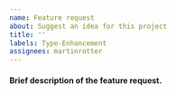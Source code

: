 ```yaml
---
name: Feature request
about: Suggest an idea for this project
title: ''
labels: Type-Enhancement
assignees: martinrotter
---
```

#### Brief description of the feature request.

<!--- Write your description here. Remove this line, pls. -->
